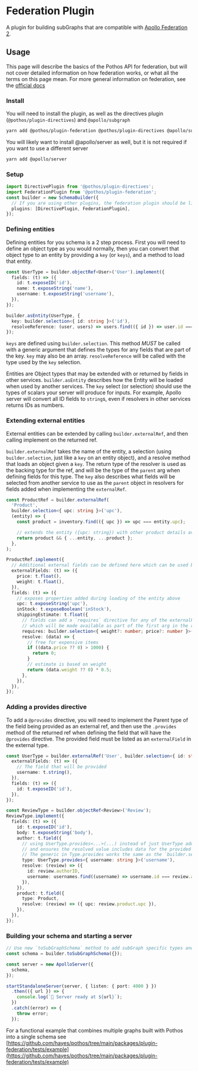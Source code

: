 # Federation Plugin

A plugin for building subGraphs that are compatible with
[Apollo Federation 2](https://www.apollographql.com/docs/federation/).

## Usage

This page will describe the basics of the Pothos API for federation, but will not cover detailed
information on how federation works, or what all the terms on this page mean. For more general
information on federation, see the
[official docs](https://www.apollographql.com/docs/federation/v2/)

### Install

You will need to install the plugin, as well as the directives plugin (`@pothos/plugin-directives`)
and `@apollo/subgraph`

```bash
yarn add @pothos/plugin-federation @pothos/plugin-directives @apollo/subgraph
```

You will likely want to install @apollo/server as well, but it is not required if you want to use a
different server

```bash
yarn add @apollo/server
```

### Setup

```typescript
import DirectivePlugin from '@pothos/plugin-directives';
import FederationPlugin from '@pothos/plugin-federation';
const builder = new SchemaBuilder({
  // If you are using other plugins, the federation plugin should be listed after plugins like auth that wrap resolvers
  plugins: [DirectivePlugin, FederationPlugin],
});
```

### Defining entities

Defining entities for you schema is a 2 step process. First you will need to define an object type
as you would normally, then you can convert that object type to an entity by providing a `key` (or
`keys`), and a method to load that entity.

```typescript
const UserType = builder.objectRef<User>('User').implement({
  fields: (t) => ({
    id: t.exposeID('id'),
    name: t.exposeString('name'),
    username: t.exposeString('username'),
  }),
});

builder.asEntity(UserType, {
  key: builder.selection<{ id: string }>('id'),
  resolveReference: (user, users) => users.find(({ id }) => user.id === id),
});
```

`keys` are defined using `builder.selection`. This method _MUST_ be called with a generic argument
that defines the types for any fields that are part of the key. `key` may also be an array.
`resolveReference` will be called with the type used by the `key` selection.

Entities are Object types that may be extended with or returned by fields in other services.
`builder.asEntity` describes how the Entity will be loaded when used by another services. The `key`
select (or selection) should use the types of scalars your server will produce for inputs. For
example, Apollo server will convert all ID fields to `string`s, even if resolvers in other services
returns IDs as numbers.

### Extending external entities

External entities can be extended by calling `builder.externalRef`, and then calling implement on
the returned ref.

`builder.externalRef` takes the name of the entity, a selection (using `builder.selection`, just
like a `key` on an entity object), and a resolve method that loads an object given a `key`. The
return type of the resolver is used as the backing type for the ref, and will be the type of the
`parent` arg when defining fields for this type. The `key` also describes what fields will be
selected from another service to use as the `parent` object in resolvers for fields added when
implementing the `externalRef`.

```typescript
const ProductRef = builder.externalRef(
  'Product',
  builder.selection<{ upc: string }>('upc'),
  (entity) => {
    const product = inventory.find(({ upc }) => upc === entity.upc);

    // extends the entity ({upc: string}) with other product details available in this service
    return product && { ...entity, ...product };
  },
);

ProductRef.implement({
  // Additional external fields can be defined here which can be used by `requires` or `provides` directives
  externalFields: (t) => ({
    price: t.float(),
    weight: t.float(),
  }),
  fields: (t) => ({
    // exposes properties added during loading of the entity above
    upc: t.exposeString('upc'),
    inStock: t.exposeBoolean('inStock'),
    shippingEstimate: t.float({
      // fields can add a `requires` directive for any of the externalFields defined above
      // which will be made available as part of the first arg in the resolver.
      requires: builder.selection<{ weight?: number; price?: number }>('price weight'),
      resolve: (data) => {
        // free for expensive items
        if ((data.price ?? 0) > 1000) {
          return 0;
        }
        // estimate is based on weight
        return (data.weight ?? 0) * 0.5;
      },
    }),
  }),
});
```

### Adding a provides directive

To add a `@provides` directive, you will need to implement the Parent type of the field being
provided as an external ref, and then use the `.provides` method of the returned ref when defining
the field that will have the `@provides` directive. The provided field must be listed as an
`externalField` in the external type.

```typescript
const UserType = builder.externalRef('User', builder.selection<{ id: string }>('id')).implement({
  externalFields: (t) => ({
    // The field that will be provided
    username: t.string(),
  }),
  fields: (t) => ({
    id: t.exposeID('id'),
  }),
});

const ReviewType = builder.objectRef<Review>('Review');
ReviewType.implement({
  fields: (t) => ({
    id: t.exposeID('id'),
    body: t.exposeString('body'),
    author: t.field({
      // using UserType.provides<...>(...) instead of just UserType adds the provide annotations
      // and ensures the resolved value includes data for the provided field
      // The generic in Type.provides works the same as the `builder.selection` method.
      type: UserType.provides<{ username: string }>('username'),
      resolve: (review) => ({
        id: review.authorID,
        username: usernames.find((username) => username.id === review.authorID)!.username,
      }),
    }),
    product: t.field({
      type: Product,
      resolve: (review) => ({ upc: review.product.upc }),
    }),
  }),
});
```

### Building your schema and starting a server

```typescript
// Use new `toSubGraphSchema` method to add subGraph specific types and queries to the schema
const schema = builder.toSubGraphSchema({});

const server = new ApolloServer({
  schema,
});

startStandaloneServer(server, { listen: { port: 4000 } })
  .then(({ url }) => {
    console.log(`🚀 Server ready at ${url}`);
  })
  .catch((error) => {
    throw error;
  });
```

For a functional example that combines multiple graphs built with Pothos into a single schema see
[https://github.com/hayes/pothos/tree/main/packages/plugin-federation/tests/example](https://github.com/hayes/pothos/tree/main/packages/plugin-federation/tests/example)
